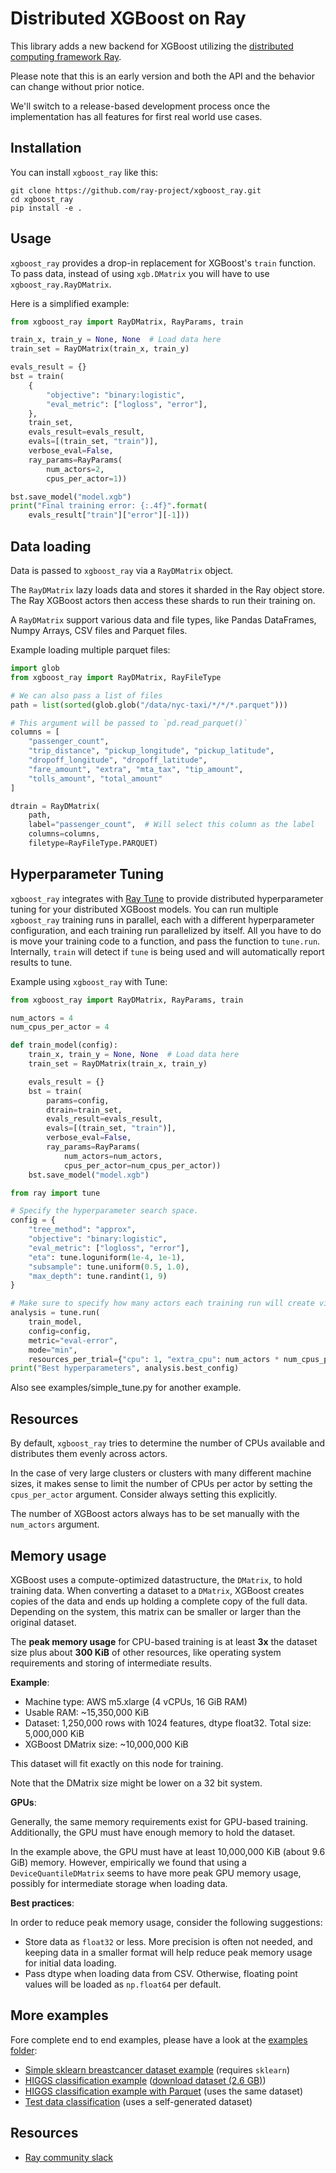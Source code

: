 Distributed XGBoost on Ray
==========================

This library adds a new backend for XGBoost utilizing the
[distributed computing framework Ray](https://ray.io).

Please note that this is an early version and both the API and
the behavior can change without prior notice.

We'll switch to a release-based development process once the
implementation has all features for first real world use cases.

Installation
------------
You can install `xgboost_ray` like this:

```
git clone https://github.com/ray-project/xgboost_ray.git
cd xgboost_ray
pip install -e .
```

Usage
-----
`xgboost_ray` provides a drop-in replacement for XGBoost's `train`
function. To pass data, instead of using `xgb.DMatrix` you will 
have to use `xgboost_ray.RayDMatrix`.

Here is a simplified example:

```python
from xgboost_ray import RayDMatrix, RayParams, train

train_x, train_y = None, None  # Load data here
train_set = RayDMatrix(train_x, train_y)

evals_result = {}
bst = train(
    {
        "objective": "binary:logistic",
        "eval_metric": ["logloss", "error"],
    },
    train_set,
    evals_result=evals_result,
    evals=[(train_set, "train")],
    verbose_eval=False,
    ray_params=RayParams(
        num_actors=2, 
        cpus_per_actor=1))

bst.save_model("model.xgb")
print("Final training error: {:.4f}".format(
    evals_result["train"]["error"][-1]))
```

Data loading
------------

Data is passed to `xgboost_ray` via a `RayDMatrix` object.

The `RayDMatrix` lazy loads data and stores it sharded in the
Ray object store. The Ray XGBoost actors then access these
shards to run their training on. 

A `RayDMatrix` support various data and file types, like
Pandas DataFrames, Numpy Arrays, CSV files and Parquet files.

Example loading multiple parquet files:

```python
import glob    
from xgboost_ray import RayDMatrix, RayFileType

# We can also pass a list of files
path = list(sorted(glob.glob("/data/nyc-taxi/*/*/*.parquet")))

# This argument will be passed to `pd.read_parquet()`
columns = [
    "passenger_count",
    "trip_distance", "pickup_longitude", "pickup_latitude",
    "dropoff_longitude", "dropoff_latitude",
    "fare_amount", "extra", "mta_tax", "tip_amount",
    "tolls_amount", "total_amount"
]

dtrain = RayDMatrix(
    path, 
    label="passenger_count",  # Will select this column as the label
    columns=columns, 
    filetype=RayFileType.PARQUET)
```

Hyperparameter Tuning
---------------------

`xgboost_ray` integrates with [Ray Tune](https://tune.io) to provide distributed hyperparameter tuning for your
distributed XGBoost models. You can run multiple `xgboost_ray` training runs in parallel, each with a different
hyperparameter configuration, and each training run parallelized by itself. All you have to do is move your training
code to a function, and pass the function to `tune.run`. Internally, `train` will detect if `tune` is being used and will
automatically report results to tune.

Example using `xgboost_ray` with Tune:

```python
from xgboost_ray import RayDMatrix, RayParams, train

num_actors = 4
num_cpus_per_actor = 4

def train_model(config):
    train_x, train_y = None, None  # Load data here
    train_set = RayDMatrix(train_x, train_y)

    evals_result = {}
    bst = train(
        params=config,
        dtrain=train_set,
        evals_result=evals_result,
        evals=[(train_set, "train")],
        verbose_eval=False,
        ray_params=RayParams(
            num_actors=num_actors,
            cpus_per_actor=num_cpus_per_actor))
    bst.save_model("model.xgb")

from ray import tune

# Specify the hyperparameter search space.
config = {
    "tree_method": "approx",
    "objective": "binary:logistic",
    "eval_metric": ["logloss", "error"],
    "eta": tune.loguniform(1e-4, 1e-1),
    "subsample": tune.uniform(0.5, 1.0),
    "max_depth": tune.randint(1, 9)
}

# Make sure to specify how many actors each training run will create via the "extra_cpu" field.
analysis = tune.run(
    train_model, 
    config=config,
    metric="eval-error", 
    mode="min", 
    resources_per_trial={"cpu": 1, "extra_cpu": num_actors * num_cpus_per_actor})
print("Best hyperparameters", analysis.best_config)
```

Also see examples/simple_tune.py for another example.

Resources
---------
By default, `xgboost_ray` tries to determine the number of CPUs
available and distributes them evenly across actors.

In the case of very large clusters or clusters with many different
machine sizes, it makes sense to limit the number of CPUs per actor
by setting the `cpus_per_actor` argument. Consider always
setting this explicitly.

The number of XGBoost actors always has to be set manually with
the `num_actors` argument. 

Memory usage
-------------
XGBoost uses a compute-optimized datastructure, the `DMatrix`,
to hold training data. When converting a dataset to a `DMatrix`,
XGBoost creates copies of the data and ends up holding a
complete copy of the full data. Depending on the system,
this matrix can be smaller or larger than the original
dataset.

The **peak memory usage** for CPU-based training is at least
**3x** the dataset size plus about **300 KiB** of other resources,
like operating system requirements and storing of intermediate
results.

**Example**:
- Machine type: AWS m5.xlarge (4 vCPUs, 16 GiB RAM)
- Usable RAM: ~15,350,000 KiB
- Dataset: 1,250,000 rows with 1024 features, dtype float32.
  Total size: 5,000,000 KiB
- XGBoost DMatrix size: ~10,000,000 KiB

This dataset will fit exactly on this node for training.

Note that the DMatrix size might be lower on a 32 bit system.

**GPUs**:

Generally, the same memory requirements exist for GPU-based
training. Additionally, the GPU must have enough memory
to hold the dataset. 

In the example above, the GPU must have at least 
10,000,000 KiB (about 9.6 GiB) memory. However, 
empirically we found that using a `DeviceQuantileDMatrix`
seems to have more peak GPU memory usage, possibly 
for intermediate storage when loading data.

**Best practices**:

In order to reduce peak memory usage, consider the following
suggestions:

- Store data as `float32` or less. More precision is often 
  not needed, and keeping data in a smaller format will
  help reduce peak memory usage for initial data loading.
- Pass dtype when loading data from CSV. Otherwise,
  floating point values will be loaded as `np.float64` 
  per default.


More examples
-------------

Fore complete end to end examples, please have a look at 
the [examples folder](examples/):

* [Simple sklearn breastcancer dataset example](examples/simple.py) (requires `sklearn`)
* [HIGGS classification example](examples/higgs.py) 
([download dataset (2.6 GB)](https://archive.ics.uci.edu/ml/machine-learning-databases/00280/HIGGS.csv.gz))
* [HIGGS classification example with Parquet](examples/higgs_parquet.py) (uses the same dataset) 
* [Test data classification](examples/train_on_test_data.py) (uses a self-generated dataset) 


Resources
---------
* [Ray community slack](https://forms.gle/9TSdDYUgxYs8SA9e8)
